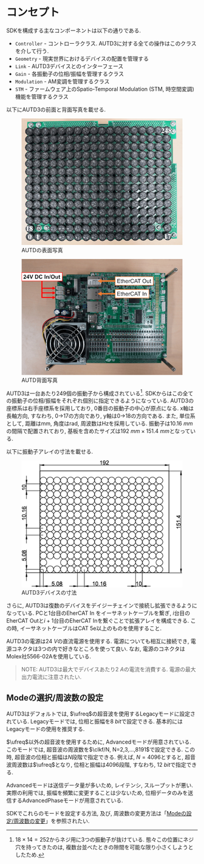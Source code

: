 # コンセプト

SDKを構成する主なコンポーネントは以下の通りである.

* `Controller` - コントローラクラス. AUTD3に対する全ての操作はこのクラスを介して行う.
* `Geometry` - 現実世界におけるデバイスの配置を管理する
* `Link` - AUTD3デバイスとのインターフェース
* `Gain` - 各振動子の位相/振幅を管理するクラス
* `Modulation` - AM変調を管理するクラス
* `STM` - ファームウェア上のSpatio-Temporal Modulation (STM, 時空間変調) 機能を管理するクラス

以下にAUTD3の前面と背面写真を載せる.

<figure>
  <img src="../fig/Users_Manual/autd_trans_idx.jpg"/>
  <figcaption>AUTDの表面写真</figcaption>
</figure>

<figure>
  <img src="../fig/Users_Manual/autd_back.jpg"/>
  <figcaption>AUTD背面写真</figcaption>
</figure>


AUTD3は一台あたり249個の振動子から構成されている[^fn_asm].
SDKからはこの全ての振動子の位相/振幅をそれぞれ個別に指定できるようになっている.
AUTD3の座標系は右手座標系を採用しており, 0番目の振動子の中心が原点になる.
x軸は長軸方向, すなわち, 0→17の方向であり, y軸は0→18の方向である.
また, 単位系として, 距離はmm, 角度はrad, 周波数はHzを採用している.
振動子は$\SI{10.16}{mm}$の間隔で配置されており, 基板を含めたサイズは$\SI{192}{mm}\times\SI{151.4}{mm}$となっている.

以下に振動子アレイの寸法を載せる.

<figure>
  <img src="../fig/Users_Manual/transducers_array.jpg"/>
  <figcaption>AUTD3デバイスの寸法</figcaption>
</figure>

さらに, AUTD3は復数のデバイスをデイジーチェインで接続し拡張できるようになっている.
PCと1台目のEherCAT In をイーサネットケーブルを繋ぎ, $i$台目のEherCAT Outと$i+1$台目のEherCAT Inを繋ぐことで拡張アレイを構成できる.
この時, イーサネットケーブルはCAT 5e以上のものを使用すること.

AUTD3の電源は$\SI{24}{V}$の直流電源を使用する. 電源についても相互に接続でき, 電源コネクタは3つの内で好きなところを使って良い.
なお, 電源のコネクタはMolex社5566-02Aを使用している.

> NOTE: AUTD3は最大でデバイスあたり$\SI{2}{A}$の電流を消費する. 電源の最大出力電流に注意されたい.

## Modeの選択/周波数の設定

AUTD3はデフォルトでは, $\ufreq$の超音波を使用するLegacyモードに設定されている.
Legacyモードでは, 位相と振幅を$\SI{8}{bit}$で設定できる.
基本的にはLegacyモードの使用を推奨する.

$\ufreq$以外の超音波を使用するために, Advancedモードが用意されている.
このモードでは, 超音波の周波数を$\clkf/N, N=2,3,...,8191$で設定できる.
この時, 超音波の位相と振幅は$N$段階で指定できる.
例えば, $N=4096$とすると, 超音波周波数は$\ufreq$となり, 位相と振幅は$4096$段階, すなわち, $\SI{12}{bit}$で指定できる.

Advancedモードは送信データ量が多いため, レイテンシ, スループットが悪い.
実際の利用では, 振幅を頻繁に変更することは少ないため, 位相データのみを送信するAdvancedPhaseモードが用意されている.

SDKでこれらのモードを設定する方法, 及び, 周波数の変更方法は「[Modeの設定/周波数の変更](./advanced_examples/freq_config.md)」を参照されたい.

[^fn_asm]: $18\times 14=252$からネジ用に3つの振動子が抜けている. 態々この位置にネジ穴を持ってきたのは, 複数台並べたときの隙間を可能な限り小さくしようとしたため.
